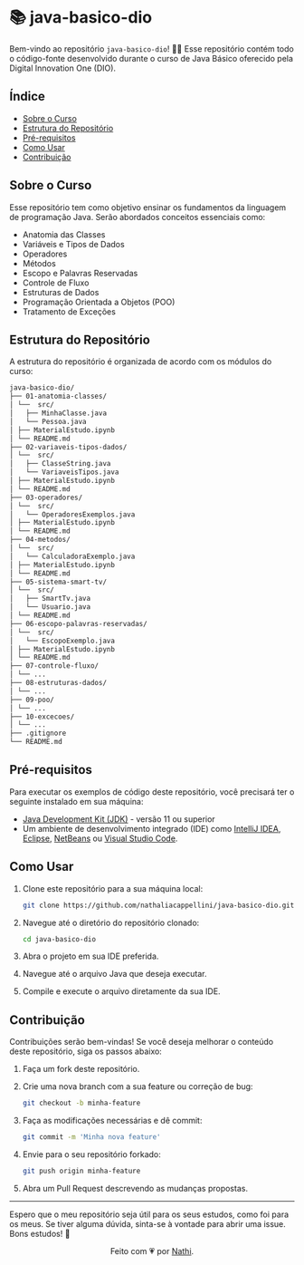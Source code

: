 # 📚 java-basico-dio

Bem-vindo ao repositório `java-basico-dio`! 🖖🏻 Esse repositório contém todo o código-fonte desenvolvido durante o curso de Java Básico oferecido pela Digital Innovation One (DIO).

## Índice

- [Sobre o Curso](#sobre-o-curso)
- [Estrutura do Repositório](#estrutura-do-repositório)
- [Pré-requisitos](#pré-requisitos)
- [Como Usar](#como-usar)
- [Contribuição](#contribuição)

## Sobre o Curso

Esse repositório tem como objetivo ensinar os fundamentos da linguagem de programação Java. Serão abordados conceitos essenciais como:

- Anatomia das Classes
- Variáveis e Tipos de Dados
- Operadores
- Métodos
- Escopo e Palavras Reservadas
- Controle de Fluxo
- Estruturas de Dados
- Programação Orientada a Objetos (POO)
- Tratamento de Exceções

## Estrutura do Repositório

A estrutura do repositório é organizada de acordo com os módulos do curso:

```sh
java-basico-dio/
├── 01-anatomia-classes/
│ └──  src/
│   ├── MinhaClasse.java
│   └── Pessoa.java
│ ├── MaterialEstudo.ipynb
│ └── README.md
├── 02-variaveis-tipos-dados/
│ └──  src/
│   ├── ClasseString.java
│   └── VariaveisTipos.java
│ ├── MaterialEstudo.ipynb
│ └── README.md
├── 03-operadores/
│ └──  src/
│   └── OperadoresExemplos.java
│ ├── MaterialEstudo.ipynb
│ └── README.md
├── 04-metodos/
│ └──  src/
│   └── CalculadoraExemplo.java
│ ├── MaterialEstudo.ipynb
│ └── README.md
├── 05-sistema-smart-tv/
│ └──  src/
│   ├── SmartTv.java
│   └── Usuario.java
│ └── README.md
├── 06-escopo-palavras-reservadas/
│ └──  src/
│   └── EscopoExemplo.java
│ ├── MaterialEstudo.ipynb
│ └── README.md
├── 07-controle-fluxo/
│ └── ...
├── 08-estruturas-dados/
│ └── ...
├── 09-poo/
│ └── ...
├── 10-excecoes/
│ └── ...
├── .gitignore
└── README.md
```

## Pré-requisitos

Para executar os exemplos de código deste repositório, você precisará ter o seguinte instalado em sua máquina:

- [Java Development Kit (JDK)](https://www.oracle.com/java/technologies/javase-jdk11-downloads.html) - versão 11 ou superior
- Um ambiente de desenvolvimento integrado (IDE) como [IntelliJ IDEA](https://www.jetbrains.com/idea/), [Eclipse](https://www.eclipse.org/), [NetBeans](https://netbeans.apache.org/front/main/download/nb18/) ou [Visual Studio Code](https://code.visualstudio.com/download).

## Como Usar

1. Clone este repositório para a sua máquina local:

    ```sh
    git clone https://github.com/nathaliacappellini/java-basico-dio.git
    ```

2. Navegue até o diretório do repositório clonado:

    ```sh
    cd java-basico-dio
    ```

3. Abra o projeto em sua IDE preferida.
4. Navegue até o arquivo Java que deseja executar.
5. Compile e execute o arquivo diretamente da sua IDE.

## Contribuição

Contribuições serão bem-vindas! Se você deseja melhorar o conteúdo deste repositório, siga os passos abaixo:

1. Faça um fork deste repositório.
2. Crie uma nova branch com a sua feature ou correção de bug:

    ```sh
    git checkout -b minha-feature
    ```

3. Faça as modificações necessárias e dê commit:

    ```sh
    git commit -m 'Minha nova feature'
    ```

4. Envie para o seu repositório forkado:

    ```sh
    git push origin minha-feature
    ```

5. Abra um Pull Request descrevendo as mudanças propostas.  

---
Espero que o meu repositório seja útil para os seus estudos, como foi para os meus. Se tiver alguma dúvida, sinta-se à vontade para abrir uma issue. Bons estudos! 🌟

<div align="center">Feito com 💗 por <a href="https://github.com/nathaliacappellini">Nathi</a>.</div>
